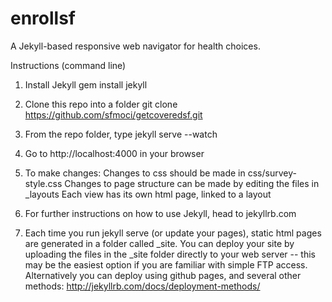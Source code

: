 enrollsf
========

A Jekyll-based responsive web navigator for health choices.

Instructions (command line)

1. Install Jekyll 
	gem install jekyll

2. Clone this repo into a folder
	git clone https://github.com/sfmoci/getcoveredsf.git

3. From the repo folder, type 
	jekyll serve --watch

4. Go to http://localhost:4000 in your browser

5. To make changes: 
	Changes to css should be made in css/survey-style.css
	Changes to page structure can be made by editing the files in _layouts
	Each view has its own html page, linked to a layout

6. For further instructions on how to use Jekyll, head to jekyllrb.com

7. Each time you run jekyll serve (or update your pages), static html pages are generated in a folder called _site. You can deploy your site by uploading the files in the _site folder directly to your web server -- this may be the easiest option if you are familiar with simple FTP access. Alternatively you can deploy using github pages, and several other methods: http://jekyllrb.com/docs/deployment-methods/
